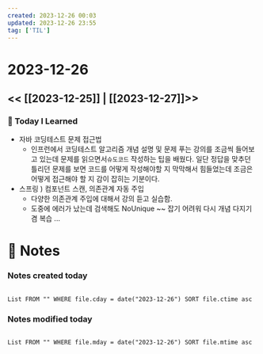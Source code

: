 ```yaml
---
created: 2023-12-26 00:03
updated: 2023-12-26 23:55
tag: ['TIL']
---
```

# 2023-12-26
<< [[2023-12-25]] | [[2023-12-27]]>>
---

### 📅 Today I Learned
- 자바 코딩테스트 문제 접근법
	- 인프런에서 코딩테스트 알고리즘 개념 설명 및 문제 푸는 강의를 조금씩 들어보고 있는데 문제를 읽으면서`슈도코드` 작성하는 팁을 배웠다. 일단 정답을 맞추던 틀리던 문제를 보면 코드를 어떻게 작성해야할 지 막막해서 힘들었는데 조금은 어떻게 접근해야 할 지 감이 잡히는 기분이다.
- 스프링 ) 컴포넌트 스캔, 의존관계 자동 주입
	- 다양한 의존관계 주입에 대해서 강의 듣고 실습함.
	- 도중에 에러가 났는데 검색해도 NoUnique ~~ 잡기 어려워 다시 개념 다지기 겸 복습 ...


# 📝 Notes
### Notes created today
```dataview

List FROM "" WHERE file.cday = date("2023-12-26") SORT file.ctime asc

```

### Notes modified today
```dataview

List FROM "" WHERE file.mday = date("2023-12-26") SORT file.mtime asc

```